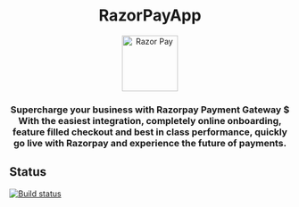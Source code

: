 
<h1 align="center">RazorPayApp</h1>
<p align="center">
<a href="https://razorpay.com/payment-gateway/">
<img src = "https://external-content.duckduckgo.com/iu/?u=https%3A%2F%2Fmarketplace.whmcs.com%2Fproduct%2F714%2Fimages%2Ficon185-e2e94d2d2c1ff9ac54389dd2ac4e3e09.png&f=1&nofb=1" alt="Razor Pay" width=100 height=100>
</a>
<h3 align="center">Supercharge your
business with Razorpay
Payment Gateway 
$
With the easiest integration, completely online onboarding, feature filled checkout and best in class performance, quickly go live with Razorpay and experience the future of payments.





 </h3>

</p>


## Status

[![Build status](https://img.shields.io/github/workflow/status/simple-icons/simple-icons/Verify/develop?logo=github)](https://github.com/simple-icons/simple-icons/actions?query=workflow%3AVerify+branch%3Adevelop)


